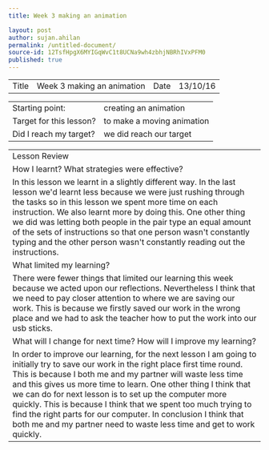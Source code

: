 ```yaml
---
title: Week 3 making an animation

layout: post
author: sujan.ahilan
permalink: /untitled-document/
source-id: 12TsfHpgX6MYIGqWvC1t8UCNa9wh4zbhjNBRhIVxPFM0
published: true
---
```

<table>
  <tr>
    <td>Title</td>
    <td>Week 3 making an animation</td>
    <td>Date</td>
    <td>13/10/16</td>
  </tr>
</table>


<table>
  <tr>
    <td>Starting point:</td>
    <td>creating an animation</td>
  </tr>
  <tr>
    <td>Target for this lesson?</td>
    <td>to make a moving animation</td>
  </tr>
  <tr>
    <td>Did I reach my target? 
</td>
    <td> we did reach our target</td>
  </tr>
</table>


<table>
  <tr>
    <td>Lesson Review</td>
  </tr>
  <tr>
    <td>How I learnt? What strategies were effective? </td>
  </tr>
  <tr>
    <td>In this lesson we learnt in a slightly different way. In the last lesson we'd learnt less because we were just rushing through the tasks so in this lesson we spent more time on each instruction. We also learnt more by doing this. One other thing we did was letting both people in the pair type an equal amount of the sets of instructions so that one person wasn't constantly typing and the other person wasn't constantly reading out the instructions.</td>
  </tr>
  <tr>
    <td>What limited my learning?</td>
  </tr>
  <tr>
    <td>There were fewer things that limited our learning this week because we acted upon our reflections. Nevertheless I think that we need to pay closer attention to where we are saving our work. This is because we firstly saved our work in the wrong place and we had to ask the teacher how to put the work into our usb sticks.</td>
  </tr>
  <tr>
    <td>What will I change for next time? How will I improve my learning?</td>
  </tr>
  <tr>
    <td>In order to improve our learning, for the next lesson I am going to initially try to save our work in the right place first time round. This is because I both me and my partner will waste less time and this gives us more time to learn. One other thing I think that we can do for next lesson is to set up the computer more quickly. This is because I think that we spent too much trying to find the right parts for our computer. In conclusion I think that both me and my partner need to waste less time and get to work quickly.</td>
  </tr>
</table>


